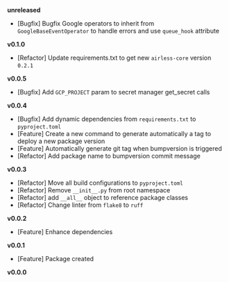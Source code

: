 
**unreleased**
- [Bugfix] Bugfix Google operators to inherit from `GoogleBaseEventOperator` to handle errors and use `queue_hook` attribute

**v0.1.0**
- [Refactor] Update requirements.txt to get new `airless-core` version `0.2.1`

**v0.0.5**
- [Bugfix] Add `GCP_PROJECT` param to secret manager get_secret calls

**v0.0.4**
- [Bugfix] Add dynamic dependencies from `requirements.txt` to `pyproject.toml`
- [Feature] Create a new command to generate automatically a tag to deploy a new package version
- [Feature] Automatically generate git tag when bumpversion is triggered
- [Refactor] Add package name to bumpversion commit message

**v0.0.3**
- [Refactor] Move all build configurations to `pyproject.toml`
- [Refactor] Remove `__init__.py` from root namespace
- [Refactor] add `__all__` object to reference package classes
- [Refactor] Change linter from `flake8` to `ruff`

**v0.0.2**
- [Feature] Enhance dependencies

**v0.0.1**
- [Feature] Package created

**v0.0.0**